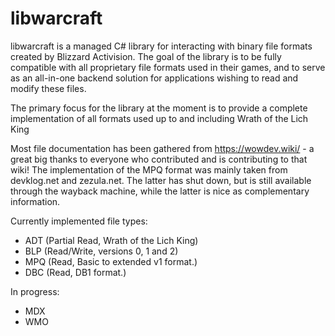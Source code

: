 libwarcraft
=======

libwarcraft is a managed C# library for interacting with binary file formats created by Blizzard Activision. The goal of the library is to be fully compatible with all proprietary file formats used in their games, and to serve as an all-in-one backend solution for applications wishing to read and modify these files.

The primary focus for the library at the moment is to provide a complete implementation of all formats used up to and including Wrath of the Lich King

Most file documentation has been gathered from https://wowdev.wiki/ - a great big thanks to everyone who contributed and is contributing to that wiki! The implementation of the MPQ format was mainly taken from devklog.net and zezula.net. The latter has shut down, but is still available through the wayback machine, while the latter is nice as complementary information.

Currently implemented file types:
* ADT (Partial Read, Wrath of the Lich King)
* BLP (Read/Write, versions 0, 1 and 2)
* MPQ (Read, Basic to extended v1 format.)
* DBC (Read, DB1 format.)

In progress:
* MDX
* WMO

